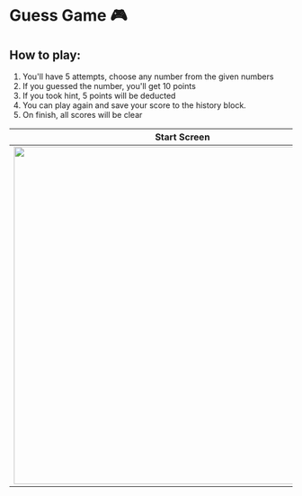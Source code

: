 ﻿# Guess Game 🎮
 ## How to play: 
 1. You'll have 5 attempts, choose any number from the given numbers
 2. If you guessed the number, you'll get 10 points
 3. If you took hint, 5 points will be deducted 
 4. You can play again and save your score to the history block.
 5. On finish, all scores will be clear

Start Screen          | Playing Board  | Finish Screen
:-------------------------:|:-------------------------:|:-------------------------:
<img height = "600px" src="https://github.com/cuiisb/assignment-2---guess-a-number-game-indiedanish/blob/main/1.jpeg" /> | <img height = "600px" src="https://github.com/cuiisb/assignment-2---guess-a-number-game-indiedanish/blob/main/2.jpeg" /> | <img height = "600px" src="https://github.com/cuiisb/assignment-2---guess-a-number-game-indiedanish/blob/main/3.jpeg" />





